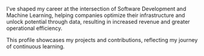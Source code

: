 I've shaped my career at the intersection of Software Development and Machine Learning, helping companies optimize their infrastructure and unlock potential through data, resulting in increased revenue and greater operational efficiency.

This profile showcases my projects and contributions, reflecting my journey of continuous learning.
